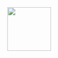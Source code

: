 <picture>
  <source media="(prefers-color-scheme: dark)" srcset="https://github.com/campionfellin/readme/assets/11984923/b310fef5-b473-4597-ad17-cec1d6ae7f4b">
  <img src="https://github.com/campionfellin/readme/assets/11984923/b310fef5-b473-4597-ad17-cec1d6ae7f4b" width="100vw" height="100vh" align="left">
</picture>

